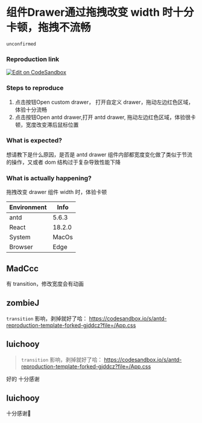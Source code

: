 # 组件Drawer通过拖拽改变 width 时十分卡顿，拖拽不流畅

`unconfirmed`

### Reproduction link

[![Edit on CodeSandbox](https://codesandbox.io/static/img/play-codesandbox.svg)](https://codesandbox.io/s/antd-reproduction-template-forked-wtvx4d?file=/App.jsx)

### Steps to reproduce

1. 点击按钮Open custom drawer， 打开自定义 drawer，拖动左边红色区域，体验十分流畅
2. 点击按钮Open antd drawer,打开 antd drawer, 拖动左边红色区域，体验很卡顿，宽度改变滞后鼠标位置

### What is expected?

想请教下是什么原因，是否是 antd drawer 组件内部都宽度变化做了类似于节流的操作，又或者 dom 结构过于复杂导致性能下降

### What is actually happening?

拖拽改变 drawer 组件 width 时，体验卡顿

| Environment | Info   |
| ----------- | ------ |
| antd        | 5.6.3  |
| React       | 18.2.0 |
| System      | MacOs  |
| Browser     | Edge   |

<!-- generated by ant-design-issue-helper. DO NOT REMOVE -->

## MadCcc

有 transition，修改宽度会有动画

## zombieJ

`transition` 影响，剥掉就好了哈：
https://codesandbox.io/s/antd-reproduction-template-forked-gjddcz?file=/App.css

## luichooy

> `transition` 影响，剥掉就好了哈： https://codesandbox.io/s/antd-reproduction-template-forked-gjddcz?file=/App.css

好的 十分感谢

## luichooy

>

十分感谢🫡
